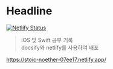 # Headline
[![Netlify Status](https://api.netlify.com/api/v1/badges/cb241725-3406-4f18-bdd3-f544de93e287/deploy-status)](https://app.netlify.com/sites/stoic-noether-07ee17/deploys)

> iOS 및 Swift 공부 기록      
docsify와 netlify를 사용하여 배포      

https://stoic-noether-07ee17.netlify.app/
